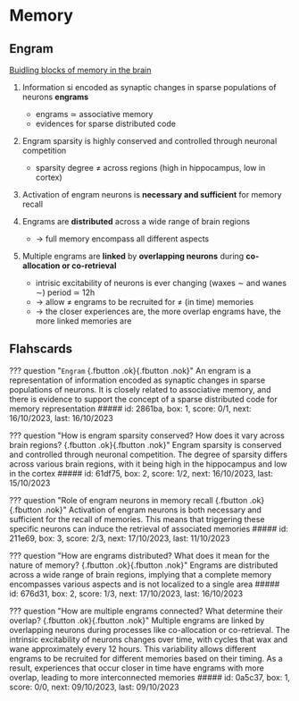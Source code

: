 # Memory

## Engram

[Buidling blocks of memory in the brain](https://youtu.be/X5trRLX7PQY)

1) Information si encoded as synaptic changes in sparse populations of neurons **engrams**

   - engrams $\simeq$ associative memory
   - evidences for sparse distributed code

2) Engram sparsity is highly conserved and controlled through neuronal competition

   - sparsity degree $\not=$ across regions (high in hippocampus, low in cortex)

3) Activation of engram neurons is **necessary and sufficient** for memory recall

4) Engrams are **distributed** across a wide range of brain regions

   - $\rightarrow$ full memory encompass all different aspects

5) Multiple engrams are **linked** by **overlapping neurons** during **co-allocation or co-retrieval**

   - intrisic excitability of neurons is ever changing (waxes $\sim$ and wanes $\sim$) period $\simeq$ 12h
   - $\rightarrow$ allow $\not =$ engrams to be recruited for $\not =$ (in time) memories
   - $\rightarrow$ the closer experiences are, the more overlap engrams have, the more linked memories are

## Flahscards

??? question "`Engram` [](){.fbutton .ok}[](){.fbutton .nok}"
    An engram is a representation of information encoded as synaptic changes in sparse populations of neurons. It is closely related to associative memory, and there is evidence to support the concept of a sparse distributed code for memory representation
    ##### id: 2861ba, box: 1, score: 0/1, next: 16/10/2023, last: 16/10/2023

??? question "How is engram sparsity conserved? How does it vary across brain regions? [](){.fbutton .ok}[](){.fbutton .nok}"
    Engram sparsity is conserved and controlled through neuronal competition. The degree of sparsity differs across various brain regions, with it being high in the hippocampus and low in the cortex
    ##### id: 61df75, box: 2, score: 1/2, next: 16/10/2023, last: 15/10/2023

??? question "Role of engram neurons in memory recall [](){.fbutton .ok}[](){.fbutton .nok}"
    Activation of engram neurons is both necessary and sufficient for the recall of memories. This means that triggering these specific neurons can induce the retrieval of associated memories
    ##### id: 211e69, box: 3, score: 2/3, next: 17/10/2023, last: 11/10/2023

??? question "How are engrams distributed? What does it mean for the nature of memory? [](){.fbutton .ok}[](){.fbutton .nok}"
    Engrams are distributed across a wide range of brain regions, implying that a complete memory encompasses various aspects and is not localized to a single area
    ##### id: 676d31, box: 2, score: 1/3, next: 17/10/2023, last: 16/10/2023

??? question "How are multiple engrams connected? What determine their overlap? [](){.fbutton .ok}[](){.fbutton .nok}"
    Multiple engrams are linked by overlapping neurons during processes like co-allocation or co-retrieval. The intrinsic excitability of neurons changes over time, with cycles that wax and wane approximately every 12 hours. This variability allows different engrams to be recruited for different memories based on their timing. As a result, experiences that occur closer in time have engrams with more overlap, leading to more interconnected memories
    ##### id: 0a5c37, box: 1, score: 0/0, next: 09/10/2023, last: 09/10/2023